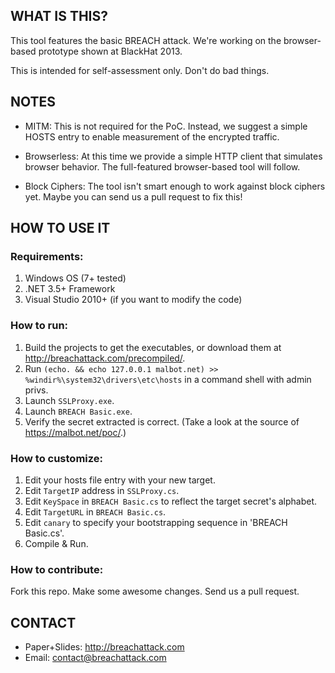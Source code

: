 ## WHAT IS THIS?

This tool features the basic BREACH attack.
We're working on the browser-based prototype shown at BlackHat 2013.

This is intended for self-assessment only.  Don't do bad things.


## NOTES

- MITM: This is not required for the PoC. Instead, we suggest a simple HOSTS entry to enable measurement of the encrypted traffic.

- Browserless: At this time we provide a simple HTTP client that simulates browser behavior.
The full-featured browser-based tool will follow.

- Block Ciphers: The tool isn't smart enough to work against block ciphers yet.
Maybe you can send us a pull request to fix this!


## HOW TO USE IT
### Requirements:
1. Windows OS (7+ tested)
2. .NET 3.5+ Framework
3. Visual Studio 2010+ (if you want to modify the code)


### How to run: 
1. Build the projects to get the executables, or download them at http://breachattack.com/precompiled/.
2. Run `(echo. && echo 127.0.0.1 malbot.net) >> %windir%\system32\drivers\etc\hosts` in a command shell with admin privs.
3. Launch `SSLProxy.exe`.
4. Launch `BREACH Basic.exe`.
5. Verify the secret extracted is correct. (Take a look at the source of https://malbot.net/poc/.)


### How to customize:
1. Edit your hosts file entry with your new target.
2. Edit `TargetIP` address in `SSLProxy.cs`.
3. Edit `KeySpace` in `BREACH Basic.cs` to reflect the target secret's alphabet.
4. Edit `TargetURL` in `BREACH Basic.cs`.
5. Edit `canary` to specify your bootstrapping sequence in 'BREACH Basic.cs'.
6. Compile & Run.

### How to contribute:
Fork this repo.  Make some awesome changes.  Send us a pull request.

## CONTACT

- Paper+Slides: http://breachattack.com
- Email: contact@breachattack.com

